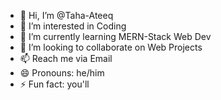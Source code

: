 - 👋 Hi, I’m @Taha-Ateeq
- 👀 I’m interested in Coding
- 🌱 I’m currently learning MERN-Stack Web Dev
- 💞️ I’m looking to collaborate on Web Projects
- 📫 Reach me via Email
- 😄 Pronouns: he/him
- ⚡ Fun fact: you'll

<!---
Taha-Ateeq/Taha-Ateeq is a ✨ special ✨ repository because its `README.md` (this file) appears on your GitHub profile.
You can click the Preview link to take a look at your changes.
--->
